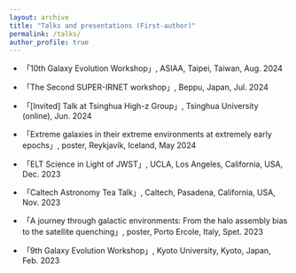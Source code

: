 ```yaml
---
layout: archive
title: "Talks and presentations (First-author)"
permalink: /talks/
author_profile: true
---
```


* 「10th Galaxy Evolution Workshop」, ASIAA, Taipei, Taiwan, Aug. 2024

* 「The Second SUPER-IRNET workshop」, Beppu, Japan, Jul. 2024

* 「[Invited] Talk at Tsinghua High-z Group」, Tsinghua University (online), Jun. 2024

* 「Extreme galaxies in their extreme environments at extremely early epochs」, poster, Reykjavík, Iceland, May 2024

* 「ELT Science in Light of JWST」, UCLA, Los Angeles, California, USA, Dec. 2023

* 「Caltech Astronomy Tea Talk」, Caltech, Pasadena, California, USA, Nov. 2023
* 「A journey through galactic environments: From the halo assembly bias to the satellite quenching」, poster, Porto Ercole, Italy, Spet. 2023
* 「9th Galaxy Evolution Workshop」, Kyoto University, Kyoto, Japan, Feb. 2023
